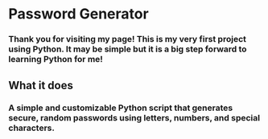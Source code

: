 # Password Generator

### Thank you for visiting my page! This is my very first project using Python. It may be simple but it is a big step forward to learning Python for me!

## What it does
### A simple and customizable Python script that generates secure, random passwords using letters, numbers, and special characters.
